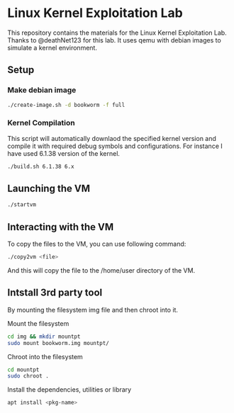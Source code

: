 # Linux Kernel Exploitation Lab

This repository contains the materials for the Linux Kernel Exploitation Lab. Thanks to @deathNet123 for this lab.
It uses qemu with debian images to simulate a kernel environment.

## Setup

### Make debian image

```bash
./create-image.sh -d bookworm -f full
```

### Kernel Compilation

This script will automatically downlaod the specified kernel version and compile it with required debug symbols and configurations. For instance I have used 6.1.38 version of the kernel.

```bash
./build.sh 6.1.38 6.x
```

## Launching the VM

```bash
./startvm
```

## Interacting with the VM

To copy the files to the VM, you can use following command:

```bash
./copy2vm <file>
```

And this will copy the file to the /home/user directory of the VM.

## Intstall 3rd party tool
By mounting the filesystem img file and then chroot into it.

Mount the filesystem
```bash
cd img && mkdir mountpt
sudo mount bookworm.img mountpt/
```

Chroot into the filesystem
```bash
cd mountpt
sudo chroot .
```
Install the dependencies, utilities or library
```bash
apt install <pkg-name>
```

